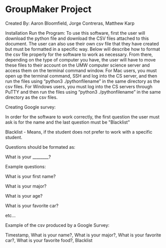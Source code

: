 # GroupMaker Project 
Created By: Aaron Bloomfield, Jorge Contreras, Matthew Karp 


Installation Run the Program:
To use this software, first the user will download the python file and download the CSV files attached to this document.
The user can also use their own csv file that they have created but must be formatted in a specific way. 
Below will describe how to format the csv file properly for the software to work as necessary.
From there, depending on the type of computer you have, the user will have to move these files to their account on the 
UMW computer science server and access them on the terminal command window. For Mac users, you must open up the terminal command,
SSH and log into the CS server, and then run the files using “python3 ./pythonfilename” in the same directory as the csv files. 
For Windows users, you must log into the CS servers through PuTTY and then run the files using “python3 ./pythonfilename” in the same 
directory as the csv files.


Creating Google survey:

In order for the software to work correctly, the first question the user must ask is for the name and 
the last question must be "Blacklist"

Blacklist - Means, if the student does not prefer to work with a specific student.

Questions should be formated as:

What is your ________?

Example questions:

What is your first name?

What is your major?

What is your age?

What is your favorite car?

etc...



Example of the csv produced by a Google Survey:

Timestamp, What is your name?, What is your major?, What is your favorite car?, What is your favorite food?, Blacklist






